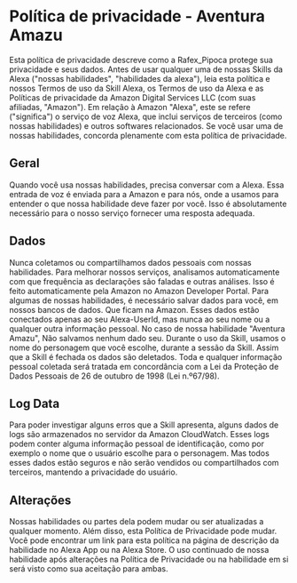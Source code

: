 # Política de privacidade - Aventura Amazu

Esta política de privacidade descreve como a Rafex_Pipoca protege sua privacidade e seus dados.
Antes de usar qualquer uma de nossas Skills da Alexa ("nossas habilidades", "habilidades da alexa"), leia esta política e nossos Termos de uso da Skill Alexa, os Termos de uso da Alexa e as Políticas de privacidade da Amazon Digital Services LLC (com suas afiliadas, "Amazon").
Em relação à Amazon "Alexa", este se refere ("significa") o serviço de voz Alexa, que inclui serviços de terceiros (como nossas habilidades) e outros softwares relacionados.
Se você usar uma de nossas habilidades, concorda plenamente com esta política de privacidade.

## Geral

Quando você usa nossas habilidades, precisa conversar com a Alexa. Essa entrada de voz é enviada para a Amazon e para nós, onde a usamos para entender o que nossa habilidade deve fazer por você. Isso é absolutamente necessário para o nosso serviço fornecer uma resposta adequada.

## Dados

Nunca coletamos ou compartilhamos dados pessoais com nossas habilidades.
Para melhorar nossos serviços, analisamos automaticamente com que frequência as declarações são faladas e outras análises. Isso é feito automaticamente pela Amazon no Amazon Developer Portal.
Para algumas de nossas habilidades, é necessário salvar dados para você, em nossos bancos de dados. Que ficam na Amazon. Esses dados estão conectados apenas ao seu Alexa-UserId, mas nunca ao seu nome ou a qualquer outra informação pessoal. No caso de nossa habilidade "Aventura Amazu", Não salvamos nenhum dado seu. Durante  o uso da Skill, usamos o nome do personagem que você escolhe, durante a sessão da Skill. Assim que a Skill é fechada os dados são deletados.
Toda e qualquer informação pessoal coletada será tratada em concordância com a Lei da Proteção de Dados Pessoais de 26 de outubro de 1998 (Lei n.º67/98).

## Log Data

Para poder investigar alguns erros que a Skill apresenta, alguns dados de logs são armazenados no servidor da Amazon CloudWatch. Esses logs podem conter alguma informação pessoal de identificação, como por exemplo o nome que o usuário escolhe para o personagem. Mas todos esses dados estão seguros e não serão vendidos ou compartilhados com terceiros, mantendo a privacidade do usuário.


## Alterações

Nossas habilidades ou partes dela podem mudar ou ser atualizadas a qualquer momento. Além disso, esta Política de Privacidade pode mudar. Você pode encontrar um link para esta política na página de descrição da habilidade no Alexa App ou na Alexa Store. O uso continuado de nossa habilidade após alterações na Política de Privacidade ou na habilidade em si será visto como sua aceitação para ambas.
